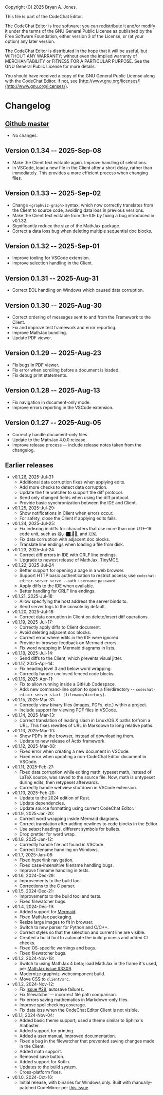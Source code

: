 Copyright (C) 2025 Bryan A. Jones.

This file is part of the CodeChat Editor.

The CodeChat Editor is free software: you can redistribute it and/or modify it
under the terms of the GNU General Public License as published by the Free
Software Foundation, either version 3 of the License, or (at your option) any
later version.

The CodeChat Editor is distributed in the hope that it will be useful, but
WITHOUT ANY WARRANTY; without even the implied warranty of MERCHANTABILITY or
FITNESS FOR A PARTICULAR PURPOSE. See the GNU General Public License for more
details.

You should have received a copy of the GNU General Public License along with the
CodeChat Editor. If not, see
[http://www.gnu.org/licenses/](http://www.gnu.org/licenses/).

Changelog
=========

[Github master](https://github.com/bjones1/CodeChat_Editor)
-----------------------------------------------------------

*   No changes.

Version 0.1.34 -- 2025-Sep-08
-----------------------------

*   Make the Client text editable again. Improve handling of selections.
*   In VSCode, load a new file in the Client after a short delay, rather than
    immediately. This provides a more efficient process when changing files.

Version 0.1.33 -- 2025-Sep-02
-----------------------------

*   Change `<graphviz-graph>` syntax, which now correctly translates from the
    Client to source code, avoiding data loss in previous versions.
*   Make the Client text editable from the IDE by fixing a bug introduced in
    v0.1.32.
*   Significantly reduce the size of the MathJax package.
*   Correct a data loss bug when deleting multiple sequential doc blocks.

Version 0.1.32 -- 2025-Sep-01
-----------------------------

*   Improve tooling for VSCode extension.
*   Improve selection handling in the Client.

Version 0.1.31 -- 2025-Aug-31
-----------------------------

*   Correct EOL handling on Windows which caused data corruption.

Version 0.1.30 -- 2025-Aug-30
-----------------------------

*   Correct ordering of messages sent to and from the Framework to the Client.
*   Fix and improve test framework and error reporting.
*   Improve MathJax bundling.
*   Update PDF viewer.

Version 0.1.29 -- 2025-Aug-23
-----------------------------

*   Fix bugs in PDF viewer.
*   Fix error when scrolling before a document is loaded.
*   Fix debug print statements.

Version 0.1.28 -- 2025-Aug-13
-----------------------------

*   Fix navigation in document-only mode.
*   Improve errors reporting in the VSCode extension.

Version 0.1.27 -- 2025-Aug-05
-----------------------------

*   Correctly handle document-only files.
*   Update to the MathJax 4.0.0 release.
*   Improve release process -- include release notes taken from the changelog.

Earlier releases
----------------

*   v0.1.26, 2025-Jul-31:
    *   Additional data corruption fixes when applying edits.
    *   Add more checks to detect data corruption.
    *   Update the file watcher to support the diff protocol.
    *   Send only changed fields when using the diff protocol.
    *   Provide basic synchronization between the IDE and Client.
*   v0.1.25, 2025-Jul-29:
    *   Show notifications in Client when errors occur.
    *   For safety, close the Client if applying edits fails.
*   v0.1.24, 2025-Jul-25: 
    *   Fix indexing in diffs for characters that use more than one UTF-16 code
        unit, such as 😄,👉🏿,👨‍👦, and 🇺🇳.
    *   Fix data corruption with adjacent doc blocks.
    *   Translate line endings when loading a file from disk.
*   v0.1.23, 2025-Jul-24
    *   Correct diff errors in IDE with CRLF line endings.
    *   Upgrade to newest release of MathJax, TinyMCE.
*   v0.1.22, 2025-Jul-24 
    *   Better support for opening a page in a web browser.
    *   Support HTTP basic authentication to restrict access; use
        `codechat-editor-server serve --auth username:password`.
    *   Apply diffs to the IDE when available.
    *   Better handling for CRLF line endings.
*   v0.1.21, 2025-Jul-18:
    *   Allow specifying the host address the server binds to.
    *   Send server logs to the console by default.
*   v0.1.20, 2025-Jul-18:
    *   Correct data corruption in Client on delete/insert diff operations.
*   v0.1.19, 2025-Jul-17: 
    *   Correctly apply diffs to Client document.
    *   Avoid deleting adjacent doc blocks.
    *   Correct error where edits in the IDE were ignored.
    *   Provide in-browser feedback on Mermaid errors.
    *   Fix word wrapping in Mermaid diagrams in lists.
*   v0.1.18, 2025-Jul-14:
    *   Send diffs to the Client, which prevents visual jitter.
*   v0.1.17, 2025-Apr-14:
    *   Fix heading level 3 and below word wrapping.
    *   Correctly handle unclosed fenced code blocks.
*   v0.1.16, 2025-Apr-11:
    *   Fix to allow running inside a GitHub Codespace.
    *   Add: new command-line option to open a file/directory --
        `codechat-editor-server start [filename/diretory]`.
*   v0.1.15, 2025-Mar-31:
    *   Correctly view binary files (images, PDFs, etc.) within a project.
    *   Include support for viewing PDF files in VSCode.
*   v0.1.14, 2025-Mar-13:
    *   Correct translation of leading slash in Linux/OS X paths to/from a URL.
        This fixes rewrites of URL in Markdown to long relative paths.
*   v0.1.13, 2025-Mar-10:
    *   Show PDFs in the browser, instead of downloading them.
    *   Update to new release of Actix framework.
*   v0.1.12, 2025-Mar-08:
    *   Fixed error when creating a new document in VSCode.
    *   Fixed error when updating a non-CodeChat Editor document in VSCode.
*   v0.1.11, 2025-Feb-27:
    *   Fixed data corruption while editing math: typeset math, instead of LaTeX
        source, was saved to the source file. Now, math is untypeset during
        edits, then retypeset afterwards.
    *   Correctly handle webview shutdown in VSCode extension.
*   v0.1.10, 2025-Feb-20:
    *   Update to the 2024 edition of Rust.
    *   Update dependencies.
    *   Update source formatting using current CodeChat Editor.
*   v0.1.9, 2025-Jan-20:
    *   Correct word wrapping inside Mermaid diagrams.
    *   Correct translation after adding newlines to code blocks in the Editor.
    *   Use setext headings, different symbols for bullets.
    *   Drop prettier for word wrap.
*   v0.1.8, 2025-Jan-12:
    *   Correctly handle file not found in VSCode.
    *   Correct filename handling on Windows.
*   v0.1.7, 2025-Jan-08:
    *   Fixed hyperlink navigation.
    *   Fixed case-insensitive filename handling bugs.
    *   Improve filename handling in tests.
*   v0.1.6, 2024-Dec-29:
    *   Improvements to the build tool.
    *   Corrections to the C parser.
*   v0.1.5, 2024-Dec-21:
    *   Improvements to the build tool and tests.
    *   Fixed filewatcher bugs.
*   v0.1.4, 2024-Dec-19:
    *   Added support for [Mermaid](https://mermaid.js.org/).
    *   Fixed MathJax packaging.
    *   Resize large images to fit in browser.
    *   Switch to new parser for Python and C/C++.
    *   Correct styles so that the selection and current line are visible.
    *   Created a build tool to automate the build process and added CI checks.
    *   Fixed OS-specific warnings and bugs.
    *   Fixed filewatcher bugs.
*   v0.1.3, 2024-Nov-18:
    *   Switch to using MathJax 4 beta; load MathJax in the frame it's used, per
        [MathJax issue #3309](https://github.com/mathjax/MathJax/issues/3309).
    *   Modernize graphviz-webcomponent build.
    *   Move CSS to `client/src`.
*   v0.1.2, 2024-Nov-12:
    *   Fix [issue #28](https://github.com/bjones1/CodeChat_Editor/issues/28),
        autosave failures.
    *   Fix filewatcher -- incorrect file path comparison.
    *   Fix errors saving mathematics in Markdown-only files.
    *   Improve spellchecking coverage.
    *   Fix data loss when the CodeChat Editor Client is not visible.
*   v0.1.1, 2024-Nov-04:
    *   Added basic theme support; used a theme similar to Sphinx's Alabaster.
    *   Added support for printing.
    *   Added a user manual, improved documentation.
    *   Fixed a bug in the filewatcher that prevented saving changes made in the
        Client.
    *   Added math support.
    *   Removed save button.
    *   Added support for Kotlin.
    *   Updates to the build system.
    *   Cross-platform fixes.
*   v0.1.0, 2024-Oct-16:
    *   Initial release, with binaries for Windows only. Built with
        manually-patched CodeMirror per [this
        issue](https://github.com/bjones1/CodeChat_Editor/issues/27).